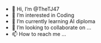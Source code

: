- 👋 Hi, I’m @TheTJ47
- 👀 I’m interested in Coding 
- 🌱 I’m currently learning AI diploma
- 💞️ I’m looking to collaborate on ...
- 📫 How to reach me ...

<!---
TheTJ47/TheTJ47 is a ✨ special ✨ repository because its `README.md` (this file) appears on your GitHub profile.
You can click the Preview link to take a look at your changes.
--->
